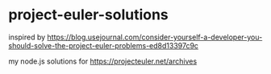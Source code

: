 # project-euler-solutions

inspired by https://blog.usejournal.com/consider-yourself-a-developer-you-should-solve-the-project-euler-problems-ed8d13397c9c

my node.js solutions for https://projecteuler.net/archives
